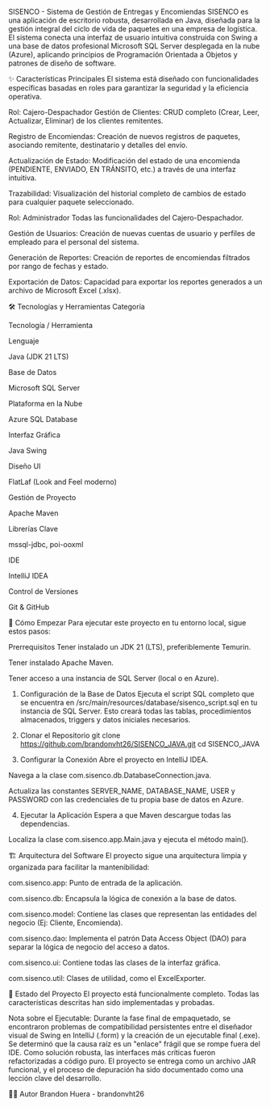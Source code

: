 SISENCO - Sistema de Gestión de Entregas y Encomiendas
SISENCO es una aplicación de escritorio robusta, desarrollada en Java, diseñada para la gestión integral del ciclo de vida de paquetes en una empresa de logística. El sistema conecta una interfaz de usuario intuitiva construida con Swing a una base de datos profesional Microsoft SQL Server desplegada en la nube (Azure), aplicando principios de Programación Orientada a Objetos y patrones de diseño de software.

✨ Características Principales
El sistema está diseñado con funcionalidades específicas basadas en roles para garantizar la seguridad y la eficiencia operativa.

Rol: Cajero-Despachador
Gestión de Clientes: CRUD completo (Crear, Leer, Actualizar, Eliminar) de los clientes remitentes.

Registro de Encomiendas: Creación de nuevos registros de paquetes, asociando remitente, destinatario y detalles del envío.

Actualización de Estado: Modificación del estado de una encomienda (PENDIENTE, ENVIADO, EN TRÁNSITO, etc.) a través de una interfaz intuitiva.

Trazabilidad: Visualización del historial completo de cambios de estado para cualquier paquete seleccionado.

Rol: Administrador
Todas las funcionalidades del Cajero-Despachador.

Gestión de Usuarios: Creación de nuevas cuentas de usuario y perfiles de empleado para el personal del sistema.

Generación de Reportes: Creación de reportes de encomiendas filtrados por rango de fechas y estado.

Exportación de Datos: Capacidad para exportar los reportes generados a un archivo de Microsoft Excel (.xlsx).

🛠️ Tecnologías y Herramientas
Categoría

Tecnología / Herramienta

Lenguaje

Java (JDK 21 LTS)

Base de Datos

Microsoft SQL Server

Plataforma en la Nube

Azure SQL Database

Interfaz Gráfica

Java Swing

Diseño UI

FlatLaf (Look and Feel moderno)

Gestión de Proyecto

Apache Maven

Librerías Clave

mssql-jdbc, poi-ooxml

IDE

IntelliJ IDEA

Control de Versiones

Git & GitHub

🚀 Cómo Empezar
Para ejecutar este proyecto en tu entorno local, sigue estos pasos:

Prerrequisitos
Tener instalado un JDK 21 (LTS), preferiblemente Temurin.

Tener instalado Apache Maven.

Tener acceso a una instancia de SQL Server (local o en Azure).

1. Configuración de la Base de Datos
Ejecuta el script SQL completo que se encuentra en /src/main/resources/database/sisenco_script.sql en tu instancia de SQL Server. Esto creará todas las tablas, procedimientos almacenados, triggers y datos iniciales necesarios.

2. Clonar el Repositorio
git clone https://github.com/brandonvht26/SISENCO_JAVA.git
cd SISENCO_JAVA

3. Configurar la Conexión
Abre el proyecto en IntelliJ IDEA.

Navega a la clase com.sisenco.db.DatabaseConnection.java.

Actualiza las constantes SERVER_NAME, DATABASE_NAME, USER y PASSWORD con las credenciales de tu propia base de datos en Azure.

4. Ejecutar la Aplicación
Espera a que Maven descargue todas las dependencias.

Localiza la clase com.sisenco.app.Main.java y ejecuta el método main().

🏗️ Arquitectura del Software
El proyecto sigue una arquitectura limpia y organizada para facilitar la mantenibilidad:

com.sisenco.app: Punto de entrada de la aplicación.

com.sisenco.db: Encapsula la lógica de conexión a la base de datos.

com.sisenco.model: Contiene las clases que representan las entidades del negocio (Ej: Cliente, Encomienda).

com.sisenco.dao: Implementa el patrón Data Access Object (DAO) para separar la lógica de negocio del acceso a datos.

com.sisenco.ui: Contiene todas las clases de la interfaz gráfica.

com.sisenco.util: Clases de utilidad, como el ExcelExporter.

📝 Estado del Proyecto
El proyecto está funcionalmente completo. Todas las características descritas han sido implementadas y probadas.

Nota sobre el Ejecutable: Durante la fase final de empaquetado, se encontraron problemas de compatibilidad persistentes entre el diseñador visual de Swing en IntelliJ (.form) y la creación de un ejecutable final (.exe). Se determinó que la causa raíz es un "enlace" frágil que se rompe fuera del IDE. Como solución robusta, las interfaces más críticas fueron refactorizadas a código puro. El proyecto se entrega como un archivo JAR funcional, y el proceso de depuración ha sido documentado como una lección clave del desarrollo.

👨‍💻 Autor
Brandon Huera - brandonvht26

